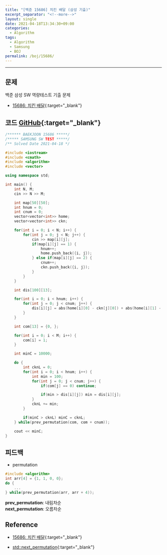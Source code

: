 ```yaml
---
title: "[백준 15686] 치킨 배달 (삼성 기출)"
excerpt_separator: "<!--more-->"
layout: single
date: 2021-04-18T13:34:30+09:00
categories:
  - Algorithm
tags:
  - Algorithm
  - Samsung
  - BOJ
permalink: /boj/15686/
---
```

---

## 문제

백준 삼성 SW 역량테스트 기출 문제

* [15686: 치킨 배달](https://www.acmicpc.net/problem/15686){:target="_blank"}
<!--more-->

## 코드 [GitHub](https://github.com/unionyy/algorithm/blob/main/samsung/15686_chicken.cpp){:target="_blank"}

```cpp
/****** BAEKJOON 15686 *****/
/***** SAMSUNG SW TEST *****/
/** Solved Date 2021-04-18 */

#include <iostream>
#include <cmath>
#include <algorithm>
#include <vector>

using namespace std;

int main() {
    int N, M;
    cin >> N >> M;

    int map[50][50];
    int hnum = 0;
    int cnum = 0;
    vector<vector<int>> home;
    vector<vector<int>> ckn;

    for(int i = 0; i < N; i++) {
        for(int j = 0; j < N; j++) {
            cin >> map[i][j];
            if(map[i][j] == 1) {
                hnum++;
                home.push_back({i, j});
            } else if(map[i][j] == 2) {
                cnum++;
                ckn.push_back({i, j});
            }
        }
    }

    int dis[100][13];

    for(int i = 0; i < hnum; i++) {
        for(int j = 0; j < cnum; j++) {
            dis[i][j] = abs(home[i][0] - ckn[j][0]) + abs(home[i][1] - ckn[j][1]);
        }
    }

    int com[13] = {0, };

    for(int i = 0; i < M; i++) {
        com[i] = 1;
    }

    int minC = 10000;

    do {
        int cknL = 0;
        for(int i = 0; i < hnum; i++) {
            int min = 100;
            for(int j = 0; j < cnum; j++) {
                if(com[j] == 0) continue;

                if(min > dis[i][j]) min = dis[i][j];
            }
            cknL += min;
        }

        if(minC > cknL) minC = cknL;
    } while(prev_permutation(com, com + cnum));

    cout << minC;
}
```

## 피드백

* permutation
```cpp
#include <algorithm>
int arr[4] = {1, 1, 0, 0};
do {
    ...
} while(prev_permutation(arr, arr + 4));
```
**prev_permutation**: 내림차순  
**next_permutation**: 오름차순

## Reference

* [15686: 치킨 배달](https://www.acmicpc.net/problem/15686){:target="_blank"}

* [std::next_permutation](https://en.cppreference.com/w/cpp/algorithm/next_permutation){:target="_blank"}